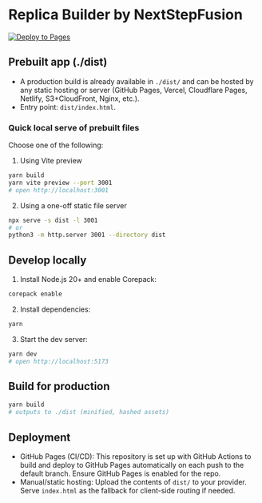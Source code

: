 # Replica Builder by NextStepFusion

[![Deploy to Pages](https://github.com/Next-Step-Fusion/replica-builder/actions/workflows/deploy.yml/badge.svg)](https://github.com/Next-Step-Fusion/replica-builder/actions/workflows/deploy.yml)

## Prebuilt app (./dist)

- A production build is already available in `./dist/` and can be hosted by any static hosting or server (GitHub Pages, Vercel, Cloudflare Pages, Netlify, S3+CloudFront, Nginx, etc.).
- Entry point: `dist/index.html`.

### Quick local serve of prebuilt files

Choose one of the following:

1) Using Vite preview

```bash
yarn build
yarn vite preview --port 3001
# open http://localhost:3001
```

2) Using a one-off static file server

```bash
npx serve -s dist -l 3001
# or
python3 -m http.server 3001 --directory dist
```

## Develop locally

1. Install Node.js 20+ and enable Corepack:

```bash
corepack enable
```

2. Install dependencies:

```bash
yarn
```

3. Start the dev server:

```bash
yarn dev
# open http://localhost:5173
```

## Build for production

```bash
yarn build
# outputs to ./dist (minified, hashed assets)
```

## Deployment

- GitHub Pages (CI/CD): This repository is set up with GitHub Actions to build and deploy to GitHub Pages automatically on each push to the default branch. Ensure GitHub Pages is enabled for the repo.
- Manual/static hosting: Upload the contents of `dist/` to your provider. Serve `index.html` as the fallback for client-side routing if needed.
